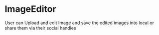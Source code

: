 # ImageEditor
User can Upload and edit Image and save the edited images into local or share them via their social handles
